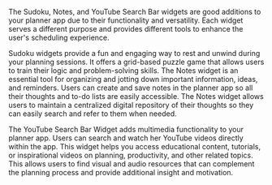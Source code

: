 The Sudoku, Notes, and YouTube Search Bar widgets are good additions to your planner app due to their functionality and versatility. Each widget serves a different purpose and provides different tools to enhance the user's scheduling experience.

Sudoku widgets provide a fun and engaging way to rest and unwind during your planning sessions. It offers a grid-based puzzle game that allows users to train their logic and problem-solving skills.
The Notes widget is an essential tool for organizing and jotting down important information, ideas, and reminders. Users can create and save notes in the planner app so all their thoughts and to-do lists are easily accessible. The Notes widget allows users to maintain a centralized digital repository of their thoughts so they can easily search and refer to them when needed.

The YouTube Search Bar Widget adds multimedia functionality to your planner app. Users can search and watch her YouTube videos directly within the app. This widget helps you access educational content, tutorials, or inspirational videos on planning, productivity, and other related topics. This allows users to find visual and audio resources that can complement the planning process and provide additional insight and motivation.
